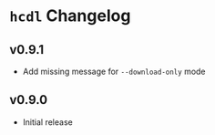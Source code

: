 # `hcdl` Changelog

## v0.9.1

  - Add missing message for `--download-only` mode

## v0.9.0

  - Initial release
